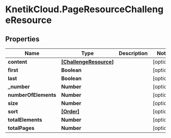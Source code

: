 # KnetikCloud.PageResourceChallengeResource

## Properties
Name | Type | Description | Notes
------------ | ------------- | ------------- | -------------
**content** | [**[ChallengeResource]**](ChallengeResource.md) |  | [optional] 
**first** | **Boolean** |  | [optional] 
**last** | **Boolean** |  | [optional] 
**_number** | **Number** |  | [optional] 
**numberOfElements** | **Number** |  | [optional] 
**size** | **Number** |  | [optional] 
**sort** | [**[Order]**](Order.md) |  | [optional] 
**totalElements** | **Number** |  | [optional] 
**totalPages** | **Number** |  | [optional] 


